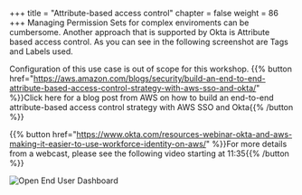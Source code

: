 +++
title = "Attribute-based access control"
chapter = false
weight = 86
+++
Managing Permission Sets for complex enviroments can be cumbersome. Another approach that is supported by Okta is Attribute based access control. As you can see in the following screenshot are Tags and Labels used. 

Configuration of this use case is out of scope for this workshop.  {{% button href="https://aws.amazon.com/blogs/security/build-an-end-to-end-attribute-based-access-control-strategy-with-aws-sso-and-okta/" %}}Click here for a blog post from AWS on how to build an end-to-end attribute-based access control strategy with AWS SSO and Okta{{% /button %}}

 {{% button href="https://www.okta.com/resources-webinar-okta-and-aws-making-it-easier-to-use-workforce-identity-on-aws/" %}}For more details from a webcast, please see the following video starting at 11:35{{% /button %}}

![Open End User Dashboard](/images/401_Attribute_based_access_control.png)